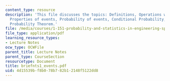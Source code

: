 ```yaml
---
content_type: resource
description: 'This file discusses the topics: Definitions, Operations with events,
  Properties of events, Probability of events, Conditional Probability, and Total
  Probability Theorem.'
file: /media/courses/1-151-probability-and-statistics-in-engineering-spring-2005/4d15539bf8b078b782b12148f5122dd8_briefnts1_events.pdf
file_type: application/pdf
learning_resource_types:
- Lecture Notes
ocw_type: OCWFile
parent_title: Lecture Notes
parent_type: CourseSection
resourcetype: Document
title: briefnts1_events.pdf
uid: 4d15539b-f8b0-78b7-82b1-2148f5122dd8
---
```

